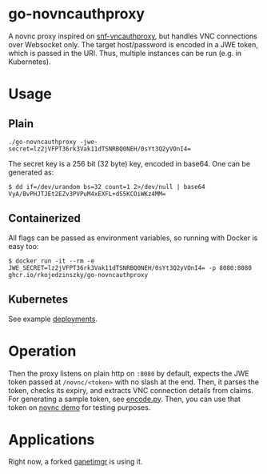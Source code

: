 # go-novncauthproxy

A novnc proxy inspired on [snf-vncauthproxy](https://github.com/grnet/snf-vncauthproxy), but handles VNC connections over Websocket only. The target host/password is encoded in a JWE token, which is passed in the URI.
Thus, multiple instances can be run (e.g. in Kubernetes).

# Usage

## Plain

```
./go-novncauthproxy -jwe-secret=lz2jVFPT36rk3Vak11dTSNRBQ0NEH/0sYt3Q2yVOnI4=
```

The secret key is a 256 bit (32 byte) key, encoded in base64. One can be generated as:
```
$ dd if=/dev/urandom bs=32 count=1 2>/dev/null | base64
VyA/BvPHJTJEt2EZv3PVPuM4xEXFL+dS5KCOiWKz4MM=
```

## Containerized

All flags can be passed as environment variables, so running with Docker is easy too:
```
$ docker run -it --rm -e JWE_SECRET=lz2jVFPT36rk3Vak11dTSNRBQ0NEH/0sYt3Q2yVOnI4= -p 8080:8080 ghcr.io/rkojedzinszky/go-novncauthproxy
```

## Kubernetes

See example [deployments](deploy/kubernetes).

# Operation

Then the proxy listens on plain http on `:8080` by default, expects the JWE token passed at `/novnc/<token>` with no slash at the end. Then, it parses the token, checks its expiry, and extracts VNC connection details from claims. For generating a sample token, see [encode.py](tools/encode.py). Then, you can use that token on [novnc demo](https://novnc.com/noVNC/vnc.html) for testing purposes.

# Applications

Right now, a forked [ganetimgr](https://github.com/rkojedzinszky/ganetimgr/tree/novnc-jwe) is using it.
